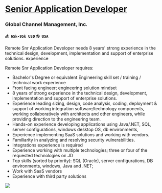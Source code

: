 # [Senior Application Developer](https://www.remotewlb.com/apply/senior-application-developer)  
### Global Channel Management, Inc.  
#### `💰 65k-95k USD` `🌎 USA`  

Remote Snr Application Developer needs 8 years' strong experience in the technical design, development, implementation and support of enterprise solutions. experience

Remote Snr Application Developer requires:

  * Bachelor's Degree or equivalent Engineering skill set / training / technical work experience
  * Front facing engineer; engineering solution mindset
  * 8 years of strong experience in the technical design, development, implementation and support of enterprise solutions.
  * Experience leading sizing, design, code analysis, coding, deployment & support of working integration software/technology components, working collaboratively with architects and other engineers, while providing direction to the engineering team.
  * Hands-on experience developing applications using Java/.NET, SQL, server configurations, windows desktop OS, db environments,
  * Experience implementing SaaS solutions and working with vendors.
  * Familiarity in analyzing and resolving security vulnerabilities.
  * Integrations experience is required
  * Experience working with multiple technologies; three or four of the requested technologies on JD
  * Top skills (sorted by priority): SQL (Oracle), server configurations, DB environments, windows, Java and .NET;
  * Work with SaaS vendors
  * Experience with third party solutions

![](https://remotive.com/job/track/1884532/blank.gif?source=public_api)

